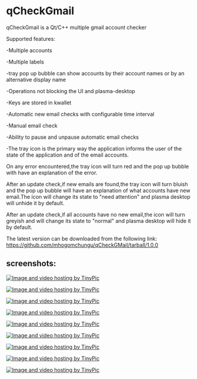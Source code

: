 qCheckGmail
===========

qCheckGmail is a Qt/C++ multiple gmail account checker

Supported features:

-Multiple accounts

-Multiple labels

-tray pop up bubble can show accounts by their account names or by an alternative display name

-Operations not blocking the UI and plasma-desktop

-Keys are stored in kwallet

-Automatic new email checks with configurable time interval

-Manual email check

-Ability to pause and unpause automatic email checks


-The tray icon is the primary way the application informs the user of the state of the application
and of the email accounts.

On any error encountered,the tray icon will turn red and the pop up bubble with have
an explanation of the error.

After an update check,if new emails are found,the tray icon will turn bluish and the pop up bubble will
have an explanation of what accounts have new email.The icon will change its state to "need attention" and
plasma desktop will unhide it by default.

After an update check,if all accounts have no new email,the icon will turn greyish and will change its
state to "normal" and plasma desktop will hide it by default.

The latest version can be downloaded from the following link: https://github.com/mhogomchungu/qCheckGMail/tarball/1.0.0

screenshots:
------------
<a href="http://tinypic.com?ref=1caj8" target="_blank"><img src="http://i42.tinypic.com/1caj8.jpg" border="0" alt="Image and video hosting by TinyPic"></a>

<a href="http://tinypic.com?ref=2h6d15d" target="_blank"><img src="http://i42.tinypic.com/2h6d15d.jpg" border="0" alt="Image and video hosting by TinyPic"></a>

<a href="http://tinypic.com?ref=2u5z4vo" target="_blank"><img src="http://i44.tinypic.com/2u5z4vo.jpg" border="0" alt="Image and video hosting by TinyPic"></a>

<a href="http://tinypic.com?ref=33vj9y8" target="_blank"><img src="http://i42.tinypic.com/33vj9y8.jpg" border="0" alt="Image and video hosting by TinyPic"></a>

<a href="http://tinypic.com?ref=2wr2otl" target="_blank"><img src="http://i44.tinypic.com/2wr2otl.jpg" border="0" alt="Image and video hosting by TinyPic"></a>

<a href="http://tinypic.com?ref=zwgtbk" target="_blank"><img src="http://i41.tinypic.com/zwgtbk.jpg" border="0" alt="Image and video hosting by TinyPic"></a>

<a href="http://tinypic.com?ref=2yklugy" target="_blank"><img src="http://i40.tinypic.com/2yklugy.jpg" border="0" alt="Image and video hosting by TinyPic"></a>

<a href="http://tinypic.com?ref=2i26gi1" target="_blank"><img src="http://i39.tinypic.com/2i26gi1.jpg" border="0" alt="Image and video hosting by TinyPic"></a>

<a href="http://tinypic.com?ref=2lj3uyp" target="_blank"><img src="http://i44.tinypic.com/2lj3uyp.jpg" border="0" alt="Image and video hosting by TinyPic"></a>
